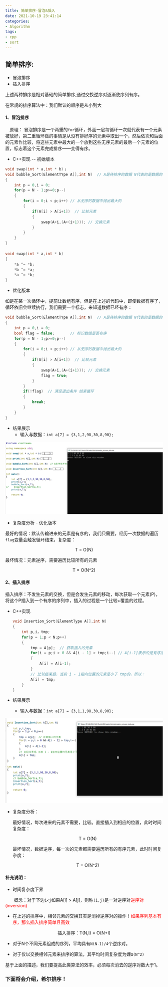 ```yaml
---
title: 简单排序-冒泡&插入
date: 2021-10-19 23:41:14
categories:
- Algorithm
tags:
- cpp
- sort
---
```


## 简单排序:

- 冒泡排序
- 插入排序

上述两种排序是相对基础的简单排序,通过交换逆序对逐渐使序列有序。

在常规的排序算法中：我们默认的顺序是从小到大

#### 1、冒泡排序

&ensp;&ensp;原理： 冒泡排序是一个两重的`for`循环，外面一层每循环一次就代表有一个元素被放好，第二重循环做的事情是从没有排好序的元素中取出一个，然后依次和后面的元素作比较，将这些元素中最大的一个放到这些无序元素的最后一个元素的位置，标志着这个元素完成排序——变得有序。

- C++实现 -- 初始版本

```c++
void swap(int * a,int * b)；
void bubble_Sort(ElementTYpe A[],int N)  // A是待排序的数据 N代表的是数据的个数
{
    int p = 0,i = 0;
  	for(p = N - 1;p>=0;p--)
    {
        for(i = 0;i < p;i++) // 从无序的数据中抛出最大的
        {
            if(A[i] > A[i+1])  // 比较元素
            {
                swap(A+i,(A+(i+1))); // 交换元素 
            }
        }
    }
}

void swap(int * a,int * b)
{
    *a ^= *b;
    *b ^= *a;
    *a ^= *b;
}
```

- 优化版本

如是在某一次循环中，提前让数组有序，但是在上述的代码中，即使数据有序了，循环依旧会继续执行，我们需要一个标志，来知道数据已经有序：

```C++
void bubble_Sort(ElementTYpe A[],int N)  // A是待排序的数据 N代表的是数据的个数
{
    int p = 0,i = 0;
    bool flag = false;       // 标识数组是否有序
  	for(p = N - 1;p>=0;p--)
    {
        for(i = 0;i < p;i++) // 从无序的数据中抛出最大的
        {
            if(A[i] > A[i+1])  // 比较元素
            {
                swap(A+i,(A+(i+1))); // 交换元素
                flag = true;
            }
        }
        if(!flag)  // 满足退出条件 结束循环
        {
            break; 
        }
    }
}
```
- 结果展示
  - 输入与数据：`int a[7] = {3,1,2,98,30,8,90};`

![](https://raw.githubusercontent.com/CuntBoy/images/main/blog/sort/bubble_sort.png)

- 复杂度分析 - 优化版本

最好的情况：默认传输进来的元素是有序的，我们只需要，经历一次数据的遍历`flag`变量会触发循环结束，复杂度：

<center>T = O(N)</center>

最坏情况：元素逆序，需要遍历比较所有的元素

<center>T = O(N^2)</center>

#### 2、插入排序

插入排序：不发生元素的交换，但是会发生元素的移动，每次获取一个元素(P)，将这个P插入到一个有序的序列中，插入的过程是一个比较+覆盖的过程。

- C++实现 

  ```C++
  void Insertion_Sort(ElementType A[],int N)
  {
      int p,i，tmp;
      for(p = 1;p < N;p++)
      {
          tmp = A[p];  // 获取插入的元素 
          for(i = p;i > 0 && A[i - 1] > tmp;i--) // A[i-1]表示的是有序序列中的最大元素
          {
              A[i] = A[i-1];
          }
          // 比较结束后，当前 i - 1指向位置的元素是小于 tmp的，所以：
          A[i] = tmp;
      }
  }
  ```

- 结果展示

  - 输入与数据：`int a[7] = {3,1,1,98,30,8,90};`

![](https://raw.githubusercontent.com/CuntBoy/images/main/blog/sort/insertion_sort.png)

- 复杂度分析：

  最好情况，每次进来的元素不需要，比较。直接插入到相应的位置，此时时间复杂度：

  <center>T = O(N)</center>

  最坏情况，数据逆序，每一次的元素都需要遍历所有的有序元素，此时时间复杂度：

  <center>T = O(N^2)</center>

#### 补充说明：

- 时间复杂度下界

&ensp;&ensp;&ensp;&ensp;概念：对于下边`i<j`如果A[i] > A[j]，则称`(i,j)`是一对逆序对<font color=red>逆序对(inversion)</font>

- 在上述的排序中，相邻元素的交换其实是消掉逆序对的操作！<font color=red>如果序列基本有序，那么插入排序简单且高效</font>

<center>插入排序：T(N,I) = O(N+I)</center>

- 对于N个不同元素组成的序列，平均具有`N(N-1)/4`个逆序对。

- 对于仅以交换相邻元素来排序的算法，其平均时间复杂度为婐`Ω(N^2)`

基于上面的描述，我们要提高此类算法的效率，必须每次消去的逆序对数大于1。

### 下面将会介绍，希尔排序！


